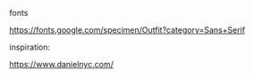 fonts 

https://fonts.google.com/specimen/Outfit?category=Sans+Serif


inspiration: 

https://www.danielnyc.com/